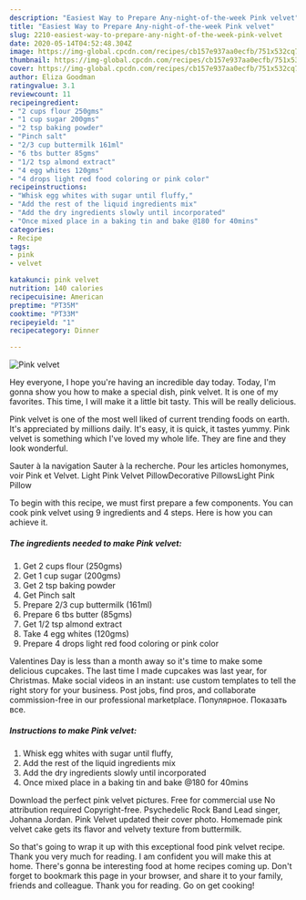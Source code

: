```yaml
---
description: "Easiest Way to Prepare Any-night-of-the-week Pink velvet"
title: "Easiest Way to Prepare Any-night-of-the-week Pink velvet"
slug: 2210-easiest-way-to-prepare-any-night-of-the-week-pink-velvet
date: 2020-05-14T04:52:48.304Z
image: https://img-global.cpcdn.com/recipes/cb157e937aa0ecfb/751x532cq70/pink-velvet-recipe-main-photo.jpg
thumbnail: https://img-global.cpcdn.com/recipes/cb157e937aa0ecfb/751x532cq70/pink-velvet-recipe-main-photo.jpg
cover: https://img-global.cpcdn.com/recipes/cb157e937aa0ecfb/751x532cq70/pink-velvet-recipe-main-photo.jpg
author: Eliza Goodman
ratingvalue: 3.1
reviewcount: 11
recipeingredient:
- "2 cups flour 250gms"
- "1 cup sugar 200gms"
- "2 tsp baking powder"
- "Pinch salt"
- "2/3 cup buttermilk 161ml"
- "6 tbs butter 85gms"
- "1/2 tsp almond extract"
- "4 egg whites 120gms"
- "4 drops light red food coloring or pink color"
recipeinstructions:
- "Whisk egg whites with sugar until fluffy,"
- "Add the rest of the liquid ingredients mix"
- "Add the dry ingredients slowly until incorporated"
- "Once mixed place in a baking tin and bake @180 for 40mins"
categories:
- Recipe
tags:
- pink
- velvet

katakunci: pink velvet 
nutrition: 140 calories
recipecuisine: American
preptime: "PT35M"
cooktime: "PT33M"
recipeyield: "1"
recipecategory: Dinner

---
```



![Pink velvet](https://img-global.cpcdn.com/recipes/cb157e937aa0ecfb/751x532cq70/pink-velvet-recipe-main-photo.jpg)

Hey everyone, I hope you're having an incredible day today. Today, I'm gonna show you how to make a special dish, pink velvet. It is one of my favorites. This time, I will make it a little bit tasty. This will be really delicious.

Pink velvet is one of the most well liked of current trending foods on earth. It's appreciated by millions daily. It's easy, it is quick, it tastes yummy. Pink velvet is something which I've loved my whole life. They are fine and they look wonderful.

Sauter à la navigation Sauter à la recherche. Pour les articles homonymes, voir Pink et Velvet. Light Pink Velvet PillowDecorative PillowsLight Pink Pillow


To begin with this recipe, we must first prepare a few components. You can cook pink velvet using 9 ingredients and 4 steps. Here is how you can achieve it.

<!--inarticleads1-->

##### The ingredients needed to make Pink velvet:

1. Get 2 cups flour (250gms)
1. Get 1 cup sugar (200gms)
1. Get 2 tsp baking powder
1. Get Pinch salt
1. Prepare 2/3 cup buttermilk (161ml)
1. Prepare 6 tbs butter (85gms)
1. Get 1/2 tsp almond extract
1. Take 4 egg whites (120gms)
1. Prepare 4 drops light red food coloring or pink color


Valentines Day is less than a month away so it&#39;s time to make some delicious cupcakes. The last time I made cupcakes was last year, for Christmas. Make social videos in an instant: use custom templates to tell the right story for your business. Post jobs, find pros, and collaborate commission-free in our professional marketplace. Популярное. Показать все. 

<!--inarticleads2-->

##### Instructions to make Pink velvet:

1. Whisk egg whites with sugar until fluffy,
1. Add the rest of the liquid ingredients mix
1. Add the dry ingredients slowly until incorporated
1. Once mixed place in a baking tin and bake @180 for 40mins


Download the perfect pink velvet pictures. Free for commercial use No attribution required Copyright-free. Psychedelic Rock Band Lead singer, Johanna Jordan. Pink Velvet updated their cover photo. Homemade pink velvet cake gets its flavor and velvety texture from buttermilk. 

So that's going to wrap it up with this exceptional food pink velvet recipe. Thank you very much for reading. I am confident you will make this at home. There's gonna be interesting food at home recipes coming up. Don't forget to bookmark this page in your browser, and share it to your family, friends and colleague. Thank you for reading. Go on get cooking!
